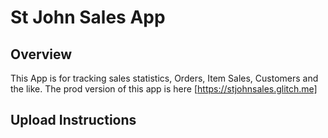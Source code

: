 # St John Sales App

## Overview

This App is for tracking sales statistics, Orders, Item Sales, Customers and the like.
The prod version of this app is here [https://stjohnsales.glitch.me]

## Upload Instructions
